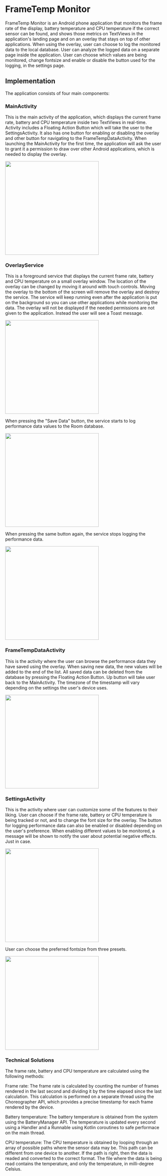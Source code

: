 # FrameTemp Monitor
FrameTemp Monitor is an Android phone application that monitors the frame rate of the display, battery temperature and CPU temperature if the correct sensor can be found, and shows those metrics on TextViews in the application's landing page and on an overlay that stays on top of other applications.
When using the overlay, user can choose to log the monitored data to the local database.
User can analyze the logged data on a separate page inside the application.
User can choose which values are being monitored, change fontsize and enable or disable the button used for the logging, in the settings page.

## Implementation
The application consists of four main components:

### MainActivity
This is the main activity of the application, which displays the current frame rate, battery and CPU temperature inside two TextViews in real-time.
Activity includes a Floating Action Button which will take the user to the SettingsActivity.
It also has one button for enabling or disabling the overlay and other button for navigating to the FrameTempDataActivity.
When launching the MainActivity for the first time, the application will ask the user to grant it a permission to draw over other Android applications, which is needed to display the overlay.

<img src="/images/main-activity.jpg"  width="300" height="auto">

### OverlayService
This is a foreground service that displays the current frame rate, battery and CPU temperature on a small overlay window.
The location of the overlay can be changed by moving it around with touch controls. Moving the overlay to the bottom of the screen will remove the overlay and destroy the service.
The service will keep running even after the application is put on the background so you can use other applications while monitoring the data. The overlay will not be displayed if the needed permissions are not given to the application.
Instead the user will see a Toast message.

<img src="/images/overlayservice.jpg"  width="300" height="auto">

When pressing the "Save Data" button, the service starts to log performance data values to the Room database.

<img src="/images/overlayservice-start.jpg"  width="300" height="auto">

When pressing the same button again, the service stops logging the performance data.

<img src="/images/overlayservice-stop.jpg"  width="300" height="auto">

### FrameTempDataActivity

This is the activity where the user can browse the performance data they have saved using the overlay.
When saving new data, the new values will be added to the end of the list.
All saved data can be deleted from the database by pressing the Floating Action Button.
Up button will take user back to the MainActivity.
The timezone of the timestamp will vary depending on the settings the user's device uses.

<img src="/images/frametempdata-activity.jpg"  width="300" height="auto">

### SettingsActivity
This is the activity where user can customize some of the features to their liking. User can choose if the frame rate, battery or CPU temperature is being tracked or not, and to change the font size for the overlay. The button for logging performance data can also be enabled or disabled depending on the user's preference. When enabling different values to be monitored, a message will be shown to notify the user about potential negative effects. Just in case.

<img src="/images/settings-activity.jpg"  width="300" height="auto">

User can choose the preferred fontsize from three presets.

<img src="/images/settings-activity-fontsize.jpg"  width="300" height="auto">

### Technical Solutions
The frame rate, battery and CPU temperature are calculated using the following methods:

Frame rate: The frame rate is calculated by counting the number of frames rendered in the last second and dividing it by the time elapsed since the last calculation. This calculation is performed on a separate thread using the Choreographer API, which provides a precise timestamp for each frame rendered by the device.

Battery temperature: The battery temperature is obtained from the system using the BatteryManager API. The temperature is updated every second using a Handler and a Runnable using Kotlin coroutines to safe performace on the main thread.

CPU temperature: The CPU temperature is obtained by looping through an array of possible paths where the sensor data may be. This path can be different from one device to another. If the path is right, then the data is readed and converted to the correct format. The file where the data is being read contains the temperature, and only the temperature, in milli-degree Celsius.
